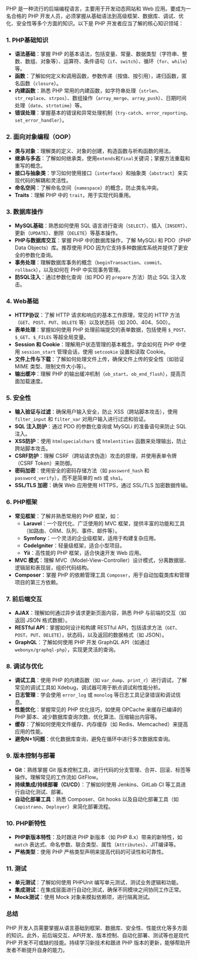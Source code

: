 PHP 是一种流行的后端编程语言，主要用于开发动态网站和 Web 应用。要成为一名合格的 PHP 开发人员，必须掌握从基础语法到高级框架、数据库、调试、优化、安全性等多个方面的知识。以下是 PHP 开发者应当了解的核心知识领域：

### 1. **PHP基础知识**
   - **语法基础**：掌握 PHP 的基本语法，包括变量、常量、数据类型（字符串、整数、数组、对象等）、运算符、条件语句（`if`、`switch`）、循环（`for`、`while`）等。
   - **函数**：了解如何定义和调用函数，参数传递（按值、按引用），递归函数，匿名函数（`closure`）。
   - **内建函数**：熟悉 PHP 常用的内建函数，如字符串处理（`strlen`、`str_replace`、`strpos`）、数组操作（`array_merge`、`array_push`）、日期时间处理（`date`、`strtotime`）等。
   - **错误处理**：掌握基本的错误和异常处理机制（`try-catch`、`error_reporting`、`set_error_handler`）。

### 2. **面向对象编程（OOP）**
   - **类与对象**：理解类的定义、对象的创建，构造函数与析构函数的用法。
   - **继承与多态**：了解如何继承类，使用`extends`和`final`关键词；掌握方法重载和重写的概念。
   - **接口与抽象类**：学习如何使用接口（`interface`）和抽象类（`abstract`）来实现代码的解耦和灵活性。
   - **命名空间**：了解命名空间（`namespace`）的概念，防止类名冲突。
   - **Traits**：理解 PHP 中的 `trait`，用于实现代码重用。

### 3. **数据库操作**
   - **MySQL基础**：熟悉如何使用 SQL 语言进行查询（`SELECT`）、插入（`INSERT`）、更新（`UPDATE`）、删除（`DELETE`）等基本操作。
   - **PHP与数据库交互**：掌握 PHP 中的数据库操作，了解 MySQLi 和 PDO（PHP Data Objects）库。推荐使用 PDO 因为它支持多种数据库系统并提供了更安全的参数化查询。
   - **事务处理**：理解数据库事务的概念（`beginTransaction`、`commit`、`rollback`），以及如何在 PHP 中实现事务管理。
   - **防SQL注入**：通过参数化查询（如 PDO 的 `prepare` 方法）防止 SQL 注入攻击。

### 4. **Web基础**
   - **HTTP协议**：了解 HTTP 请求和响应的基本工作原理，常见的 HTTP 方法（`GET`、`POST`、`PUT`、`DELETE` 等）以及状态码（如 200、404、500）。
   - **表单处理**：掌握如何使用 PHP 处理前端提交的表单数据，包括使用 `$_POST`、`$_GET`、`$_FILES` 等超全局变量。
   - **Session 和 Cookie**：理解用户状态管理的基本概念，学会如何在 PHP 中使用 `session_start` 管理会话，使用 `setcookie` 设置和读取 Cookie。
   - **文件上传与下载**：了解如何处理文件上传，确保文件上传的安全性（如验证 MIME 类型、限制文件大小等）。
   - **输出缓冲**：理解 PHP 的输出缓冲机制（`ob_start`、`ob_end_flush`），提高页面加载速度。

### 5. **安全性**
   - **输入验证与过滤**：确保用户输入安全，防止 XSS（跨站脚本攻击），使用 `filter_input` 和 `filter_var` 对用户输入进行过滤和验证。
   - **SQL 注入防护**：通过 PDO 的参数化查询或 MySQLi 的准备语句来防止 SQL 注入。
   - **XSS防护**：使用 `htmlspecialchars` 或 `htmlentities` 函数来处理输出，防止跨站脚本攻击。
   - **CSRF防护**：理解 CSRF（跨站请求伪造）攻击的原理，并使用表单令牌（CSRF Token）来防御。
   - **密码加密**：使用安全的密码存储方法（如 `password_hash` 和 `password_verify`），而不是简单的 `md5` 或 `sha1`。
   - **SSL/TLS 加密**：确保 Web 应用使用 HTTPS，通过 SSL/TLS 加密数据传输。

### 6. **PHP框架**
   - **常见框架**：了解并熟悉常用的 PHP 框架，如：
     - **Laravel**：一个现代化、广泛使用的 MVC 框架，提供丰富的功能和工具（如路由、ORM、队列、事件、邮件等）。
     - **Symfony**：一个灵活的企业级框架，适用于构建复杂应用。
     - **CodeIgniter**：轻量级框架，适合小型项目。
     - **Yii**：高性能的 PHP 框架，适合快速开发 Web 应用。
   - **MVC 模式**：理解 MVC（Model-View-Controller）设计模式，分离数据层、逻辑层和表现层，组织代码结构。
   - **Composer**：掌握 PHP 的依赖管理工具 `Composer`，用于自动加载类库和管理项目的第三方依赖。

### 7. **前后端交互**
   - **AJAX**：理解如何通过异步请求更新页面内容，熟悉 PHP 与前端的交互（如返回 JSON 格式数据）。
   - **RESTful API**：掌握如何设计和构建 RESTful API，包括请求方法（`GET`、`POST`、`PUT`、`DELETE`），状态码，以及返回的数据格式（如 JSON）。
   - **GraphQL**：了解如何使用 PHP 开发 GraphQL API（如通过 `webonyx/graphql-php`），实现更灵活的查询。

### 8. **调试与优化**
   - **调试工具**：使用 PHP 的内建函数（如 `var_dump`、`print_r`）进行调试，了解常见的调试工具如 Xdebug，调试器可用于断点调试和性能分析。
   - **日志管理**：学会使用 `error_log` 或 `monolog` 等日志工具记录错误和调试信息。
   - **性能优化**：掌握常见的 PHP 优化技巧，如使用 OPCache 来缓存已编译的 PHP 脚本、减少数据库查询次数、优化算法、压缩输出内容等。
   - **缓存**：了解如何使用文件缓存、内存缓存（如 Redis、Memcached）来提高应用的性能。
   - **避免N+1问题**：优化数据库查询，避免在循环中进行多次数据库查询。

### 9. **版本控制与部署**
   - **Git**：熟练掌握 Git 版本控制工具，进行代码的分支管理、合并、回滚、标签等操作。理解常见的工作流如 GitFlow。
   - **持续集成/持续部署（CI/CD）**：了解如何使用 Jenkins、GitLab CI 等工具进行自动化测试、部署。
   - **自动化部署工具**：熟悉 Composer、Git hooks 以及自动化部署工具（如 `Capistrano`、`Deployer`）来简化部署流程。

### 10. **PHP新特性**
   - **PHP新版本特性**：及时跟进 PHP 新版本（如 PHP 8.x）带来的新特性，如 `match` 表达式、命名参数、联合类型、属性（`Attributes`）、JIT编译等。
   - **严格类型**：使用 PHP 严格类型声明来提高代码的可读性和可靠性。

### 11. **测试**
   - **单元测试**：了解如何使用 PHPUnit 编写单元测试，测试业务逻辑和功能。
   - **集成测试**：在集成层面进行自动化测试，确保不同模块之间协同工作正常。
   - **Mock测试**：使用 Mock 对象来模拟依赖项，进行隔离测试。

### 总结
PHP 开发人员需要掌握从语言基础到框架、数据库、安全性、性能优化等多方面的知识。此外，前后端交互、API开发、版本控制、自动化部署、测试等也是现代 PHP 开发不可或缺的技能。持续学习新技术和跟进 PHP 版本的更新，能够帮助开发者不断提升自身的能力。
